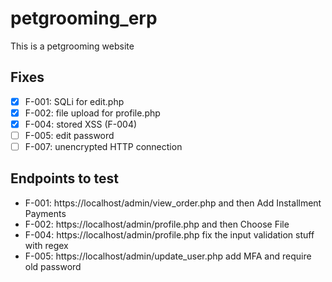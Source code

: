 # petgrooming_erp
This is a petgrooming website

## Fixes
- [x] F-001: SQLi for edit.php 
- [x] F-002: file upload for profile.php
- [x] F-004: stored XSS (F-004)
- [ ] F-005: edit password
- [ ] F-007: unencrypted HTTP connection

## Endpoints to test
- F-001: https://localhost/admin/view_order.php and then Add Installment Payments
- F-002: https://localhost/admin/profile.php and then Choose File
- F-004: https://localhost/admin/profile.php fix the input validation stuff with regex
- F-005: https://localhost/admin/update_user.php add MFA and require old password